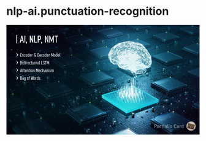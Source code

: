 # nlp-ai.punctuation-recognition
![ADdwad](https://raw.githubusercontent.com/Kleping/nlp-ai.neural-machine-translation/master/ai-nlp.neural-machine-translation.portfolio-card.png?token=AD6ZZRH7DDCCJIHBMRFCTOK7KE7XA)
